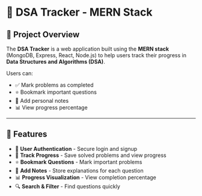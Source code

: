 # 📌 DSA Tracker - MERN Stack

## 📝 Project Overview
The **DSA Tracker** is a web application built using the **MERN stack** (MongoDB, Express, React, Node.js) to help users track their progress in **Data Structures and Algorithms (DSA)**.

Users can:
- ✅ Mark problems as completed
- ⭐ Bookmark important questions
- 📝 Add personal notes
- 📊 View progress percentage

---

## 🎯 Features
- 🔹 **User Authentication** - Secure login and signup
- 📌 **Track Progress** - Save solved problems and view progress
- ⭐ **Bookmark Questions** - Mark important problems
- 📝 **Add Notes** - Store explanations for each question
- 📊 **Progress Visualization** - View completion percentage
- 🔍 **Search & Filter** - Find questions quickly
